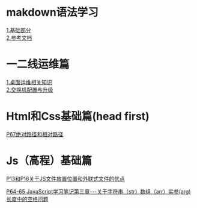 # makdown语法学习
 [1.基础部分](https://github.com/RaguelFoReveR/Tech-Bolg/issues/5)<br/>
 [2.参考文档](https://docs.github.com/cn/github/writing-on-github/basic-writing-and-formatting-syntax)








# 一二线运维篇
[1.桌面运维相关知识](https://github.com/RaguelFoReveR/Tech-Bolg/issues/1)<br/>
[2.交换机配置与升级](https://github.com/RaguelFoReveR/Tech-Bolg/issues/9)


# Html和Css基础篇(head first)
[P67绝对路径和相对路径](https://github.com/RaguelFoReveR/Tech-Bolg/issues/7)


# Js（高程）基础篇
[P13和P16关于JS文件放置位置和外联式文件的优点](https://github.com/RaguelFoReveR/Tech-Bolg/issues/6) 

[P64-65  JavaScript学习笔记第三章---关于字符串（str）数组（arr）实参(arg)长度中的空格问题](https://github.com/RaguelFoReveR/Tech-Bolg/issues/4)
   


